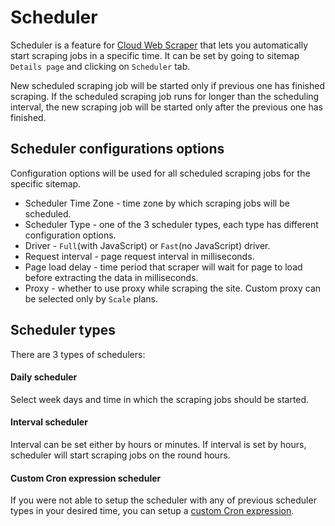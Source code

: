 # Scheduler

Scheduler is a feature for [Cloud Web Scraper][cloud] that lets you automatically start scraping jobs in a specific 
time. It can be set by going to sitemap `Details page` and clicking on `Scheduler` tab. 

New scheduled scraping job will be started only if previous one has finished scraping. If the scheduled scraping job 
runs for longer than the scheduling interval, the new scraping job will be started only after the previous one has 
finished.

## Scheduler configurations options

Configuration options will be used for all scheduled scraping jobs for the specific sitemap.

* Scheduler Time Zone - time zone by which scraping jobs will be scheduled.
* Scheduler Type - one of the 3 scheduler types, each type has different configuration options.
* Driver - `Full`(with JavaScript) or `Fast`(no JavaScript) driver.
* Request interval - page request interval in milliseconds. 
* Page load delay - time period that scraper will wait for page to load before extracting the data in milliseconds. 
* Proxy - whether to use proxy while scraping the site. Custom proxy can be selected only by `Scale` plans.

## Scheduler types

There are 3 types of schedulers: 

#### Daily scheduler

Select week days and time in which the scraping jobs should be started.

#### Interval scheduler

Interval can be set either by hours or minutes. If interval is set by hours, scheduler will start scraping jobs on the 
round hours.

#### Custom Cron expression scheduler

If you were not able to setup the scheduler with any of previous scheduler types in your desired time, you can setup 
a [custom Cron expression][cron].

[cloud]: https://www.webscraper.io/cloud-scraper
[cron]: https://en.wikipedia.org/wiki/Cron
